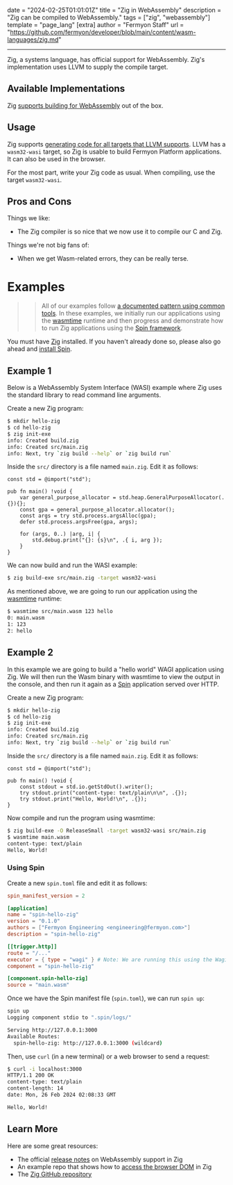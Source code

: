 date = "2024-02-25T01:01:01Z"
title = "Zig in WebAssembly"
description = "Zig can be compiled to WebAssembly."
tags = ["zig", "webassembly"]
template = "page_lang"
[extra]
author = "Fermyon Staff"
url = "https://github.com/fermyon/developer/blob/main/content/wasm-languages/zig.md"

---

Zig, a systems language, has official support for WebAssembly.
Zig's implementation uses LLVM to supply the compile target.

## Available Implementations

Zig [supports building for WebAssembly](https://ziglang.org/documentation/0.11.0/#WebAssembly) out of the box.

## Usage

Zig supports [generating code for all targets that LLVM supports](https://ziglang.org/documentation/0.11.0/#Targets). LLVM has a `wasm32-wasi` target, so Zig is usable to build Fermyon Platform applications.
It can also be used in the browser.

For the most part, write your Zig code as usual. When compiling, use the target `wasm32-wasi`.

## Pros and Cons

Things we like:

- The Zig compiler is so nice that we now use it to compile our C and Zig.

Things we're not big fans of:

- When we get Wasm-related errors, they can be really terse.

# Examples

>> All of our examples follow [a documented pattern using common tools](/wasm-languages/about-examples). In these examples, we initially run our applications using the [wasmtime](https://github.com/bytecodealliance/wasmtime) runtime and then progress and demonstrate how to run Zig applications using the [Spin framework](../spin/v2/index).

You must have [Zig](https://ziglang.org/learn/) installed. If you haven't already done so, please also go ahead and [install Spin](../spin/v2/install).

## Example 1

Below is a WebAssembly System Interface (WASI) example where Zig uses the standard library to read command line arguments.

Create a new Zig program:

```bash
$ mkdir hello-zig
$ cd hello-zig
$ zig init-exe
info: Created build.zig
info: Created src/main.zig
info: Next, try `zig build --help` or `zig build run`
```

Inside the `src/` directory is a file named `main.zig`. Edit it as follows:

```
const std = @import("std");

pub fn main() !void {
    var general_purpose_allocator = std.heap.GeneralPurposeAllocator(.{}){};
    const gpa = general_purpose_allocator.allocator();
    const args = try std.process.argsAlloc(gpa);
    defer std.process.argsFree(gpa, args);

    for (args, 0..) |arg, i| {
        std.debug.print("{}: {s}\n", .{ i, arg });
    }
}
```

We can now build and run the WASI example:

```bash
$ zig build-exe src/main.zig -target wasm32-wasi
```

As mentioned above, we are going to run our application using the [wasmtime](https://github.com/bytecodealliance/wasmtime) runtime:

```bash
$ wasmtime src/main.wasm 123 hello
0: main.wasm
1: 123
2: hello
```

## Example 2

In this example we are going to build a "hello world" WAGI application using Zig. We will then run the Wasm binary with wasmtime to view the output in the console, and then run it again as a [Spin](../spin/v2/index) application served over HTTP.

Create a new Zig program:

```bash
$ mkdir hello-zig
$ cd hello-zig
$ zig init-exe
info: Created build.zig
info: Created src/main.zig
info: Next, try `zig build --help` or `zig build run`
```

Inside the `src/` directory is a file named `main.zig`. Edit it as follows:

```
const std = @import("std");

pub fn main() !void {
    const stdout = std.io.getStdOut().writer();
    try stdout.print("content-type: text/plain\n\n", .{});
    try stdout.print("Hello, World!\n", .{});
}
```

Now compile and run the program using wasmtime:

```bash
$ zig build-exe -O ReleaseSmall -target wasm32-wasi src/main.zig
$ wasmtime main.wasm    
content-type: text/plain
Hello, World!
```

### Using Spin

Create a new `spin.toml` file and edit it as follows:

```toml
spin_manifest_version = 2

[application]
name = "spin-hello-zig"
version = "0.1.0"
authors = ["Fermyon Engineering <engineering@fermyon.com>"]
description = "spin-hello-zig"

[[trigger.http]]
route = "/..."
executor = { type = "wagi" } # Note: We are running this using the Wagi spec
component = "spin-hello-zig"

[component.spin-hello-zig]
source = "main.wasm"
```

Once we have the Spin manifest file (`spin.toml`), we can run `spin up`:

```bash
spin up     
Logging component stdio to ".spin/logs/"

Serving http://127.0.0.1:3000
Available Routes:
  spin-hello-zig: http://127.0.0.1:3000 (wildcard)
```

Then, use `curl` (in a new terminal) or a web browser to send a request:

```bash
$ curl -i localhost:3000
HTTP/1.1 200 OK
content-type: text/plain
content-length: 14
date: Mon, 26 Feb 2024 02:08:33 GMT

Hello, World!
```

## Learn More

Here are some great resources:

- The official [release notes](https://ziglang.org/download/0.11.0/release-notes.html#WebAssembly-Support) on WebAssembly support in Zig
- An example repo that shows how to [access the browser DOM](https://github.com/shritesh/zig-wasm-dom) in Zig
- The [Zig GitHub repository](https://github.com/ziglang/zig)
